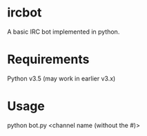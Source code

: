 # ircbot
A basic IRC bot implemented in python.

# Requirements
Python v3.5 (may work in earlier v3.x)

# Usage
python bot.py <server name> <channel name (without the #)> <bot nickname>
